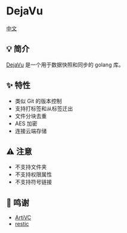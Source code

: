 # DejaVu

[中文](README_zh_CN.md)

## 💡 简介

[DejaVu](https://github.com/siyuan-note/dejavu) 是一个用于数据快照和同步的 golang 库。

## ✨ 特性

* 类似 Git 的版本控制
* 支持打标签和从标签迁出
* 文件分块去重
* AES 加密
* 连接云端存储

## ⚠️ 注意

* 不支持文件夹
* 不支持权限属性
* 不支持符号链接

## 🙏 鸣谢

* [ArtiVC](https://github.com/InfuseAI/ArtiVC)
* [restic](https://github.com/restic/restic)
